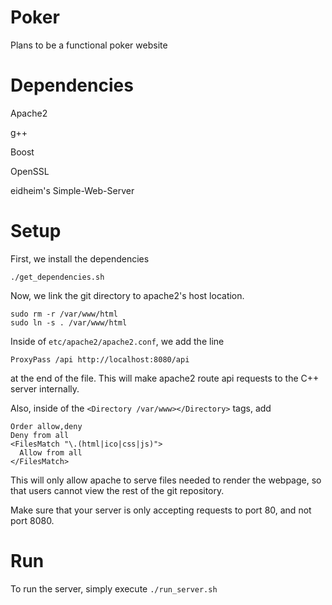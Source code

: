 # Poker
Plans to be a functional poker website

# Dependencies

Apache2


g++

Boost

OpenSSL

eidheim's Simple-Web-Server

# Setup
First, we install the dependencies
```
./get_dependencies.sh
```

Now, we link the git directory to apache2's host location.
```
sudo rm -r /var/www/html
sudo ln -s . /var/www/html
```

Inside of `etc/apache2/apache2.conf`, we add the line
```
ProxyPass /api http://localhost:8080/api
```
at the end of the file. This will make apache2 route api requests to the C++ server internally.

Also, inside of the `<Directory /var/www></Directory>` tags, add
```
Order allow,deny
Deny from all
<FilesMatch "\.(html|ico|css|js)">
  Allow from all
</FilesMatch>
```
This will only allow apache to serve files needed to render the webpage, so that users cannot view the rest of the git repository.

Make sure that your server is only accepting requests to port 80, and not port 8080.

# Run
To run the server, simply execute `./run_server.sh`
